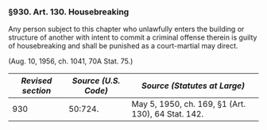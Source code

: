 ### §930. Art. 130. Housebreaking ###

Any person subject to this chapter who unlawfully enters the building or structure of another with intent to commit a criminal offense therein is guilty of housebreaking and shall be punished as a court-martial may direct.

(Aug. 10, 1956, ch. 1041, 70A Stat. 75.)

|*Revised section*|*Source (U.S. Code)*|           *Source (Statutes at Large)*           |
|-----------------|--------------------|--------------------------------------------------|
|       930       |      50:724.       |May 5, 1950, ch. 169, §1 (Art. 130), 64 Stat. 142.|